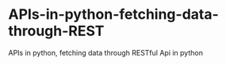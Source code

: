 # APIs-in-python-fetching-data-through-REST
APIs in python, fetching data through RESTful Api in python
